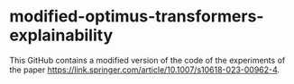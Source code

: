 # modified-optimus-transformers-explainability

This GitHub contains a modified version of the code of the experiments of the paper https://link.springer.com/article/10.1007/s10618-023-00962-4.
